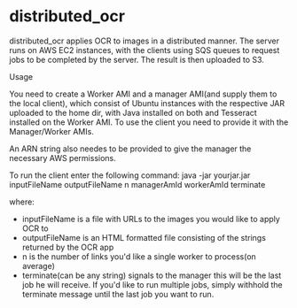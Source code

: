 # distributed_ocr

distributed_ocr applies OCR to images in a distributed manner. The server runs on AWS EC2 instances, 
with the clients using SQS queues to request jobs to be completed by the server. The result is then uploaded to S3.

Usage

You need to create a Worker AMI and a manager AMI(and supply them to the local client), which consist of Ubuntu instances with the respective JAR uploaded to the home dir, with Java installed on both and Tesseract installed on the Worker AMI. 
To use the client you need to provide it with the Manager/Worker AMIs. 

An ARN string also needes to be provided to give the manager the necessary AWS permissions. 

To run the client enter the following command:
java -jar yourjar.jar inputFileName outputFileName n managerAmId workerAmId terminate

where:
- inputFileName is a file with URLs to the images you would like to apply OCR to
- outputFileName is an HTML formatted file consisting of the strings returned by the OCR app
- n is the number of links you'd like a single worker to process(on average)
- terminate(can be any string) signals to the manager this will be the last job he will receive. If you'd like to run
  multiple jobs, simply withhold the terminate message until the last job you want to run. 
